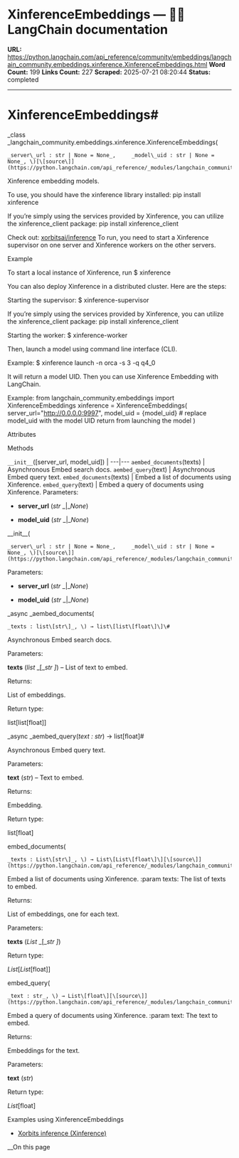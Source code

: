 # XinferenceEmbeddings — 🦜🔗 LangChain  documentation

**URL:** https://python.langchain.com/api_reference/community/embeddings/langchain_community.embeddings.xinference.XinferenceEmbeddings.html
**Word Count:** 199
**Links Count:** 227
**Scraped:** 2025-07-21 08:20:44
**Status:** completed

---

# XinferenceEmbeddings\#

_class _langchain\_community.embeddings.xinference.XinferenceEmbeddings\(

    _server\_url : str | None = None_,     _model\_uid : str | None = None_, \)[\[source\]](https://python.langchain.com/api_reference/_modules/langchain_community/embeddings/xinference.html#XinferenceEmbeddings)\#     

Xinference embedding models.

To use, you should have the xinference library installed:               pip install xinference     

If you’re simply using the services provided by Xinference, you can utilize the xinference\_client package:               pip install xinference_client     

Check out: [xorbitsai/inference](https://github.com/xorbitsai/inference) To run, you need to start a Xinference supervisor on one server and Xinference workers on the other servers.

Example

To start a local instance of Xinference, run               $ xinference     

You can also deploy Xinference in a distributed cluster. Here are the steps:

Starting the supervisor:               $ xinference-supervisor     

If you’re simply using the services provided by Xinference, you can utilize the xinference\_client package:               pip install xinference_client     

Starting the worker:               $ xinference-worker     

Then, launch a model using command line interface \(CLI\).

Example:               $ xinference launch -n orca -s 3 -q q4_0     

It will return a model UID. Then you can use Xinference Embedding with LangChain.

Example:               from langchain_community.embeddings import XinferenceEmbeddings          xinference = XinferenceEmbeddings(         server_url="http://0.0.0.0:9997",         model_uid = {model_uid} # replace model_uid with the model UID return from launching the model     )     

Attributes

Methods

`__init__`\(\[server\_url, model\_uid\]\) |    ---|---   `aembed_documents`\(texts\) | Asynchronous Embed search docs.   `aembed_query`\(text\) | Asynchronous Embed query text.   `embed_documents`\(texts\) | Embed a list of documents using Xinference.   `embed_query`\(text\) | Embed a query of documents using Xinference.      Parameters:     

  * **server\_url** \(_str_ _|__None_\)

  * **model\_uid** \(_str_ _|__None_\)

\_\_init\_\_\(

    _server\_url : str | None = None_,     _model\_uid : str | None = None_, \)[\[source\]](https://python.langchain.com/api_reference/_modules/langchain_community/embeddings/xinference.html#XinferenceEmbeddings.__init__)\#     

Parameters:     

  * **server\_url** \(_str_ _|__None_\)

  * **model\_uid** \(_str_ _|__None_\)

_async _aembed\_documents\(

    _texts : list\[str\]_, \) → list\[list\[float\]\]\#     

Asynchronous Embed search docs.

Parameters:     

**texts** \(_list_ _\[__str_ _\]_\) – List of text to embed.

Returns:     

List of embeddings.

Return type:     

list\[list\[float\]\]

_async _aembed\_query\(_text : str_\) → list\[float\]\#     

Asynchronous Embed query text.

Parameters:     

**text** \(_str_\) – Text to embed.

Returns:     

Embedding.

Return type:     

list\[float\]

embed\_documents\(

    _texts : List\[str\]_, \) → List\[List\[float\]\][\[source\]](https://python.langchain.com/api_reference/_modules/langchain_community/embeddings/xinference.html#XinferenceEmbeddings.embed_documents)\#     

Embed a list of documents using Xinference. :param texts: The list of texts to embed.

Returns:     

List of embeddings, one for each text.

Parameters:     

**texts** \(_List_ _\[__str_ _\]_\)

Return type:     

_List_\[_List_\[float\]\]

embed\_query\(

    _text : str_, \) → List\[float\][\[source\]](https://python.langchain.com/api_reference/_modules/langchain_community/embeddings/xinference.html#XinferenceEmbeddings.embed_query)\#     

Embed a query of documents using Xinference. :param text: The text to embed.

Returns:     

Embeddings for the text.

Parameters:     

**text** \(_str_\)

Return type:     

_List_\[float\]

Examples using XinferenceEmbeddings

  * [Xorbits inference \(Xinference\)](https://python.langchain.com/docs/integrations/text_embedding/xinference/)

__On this page